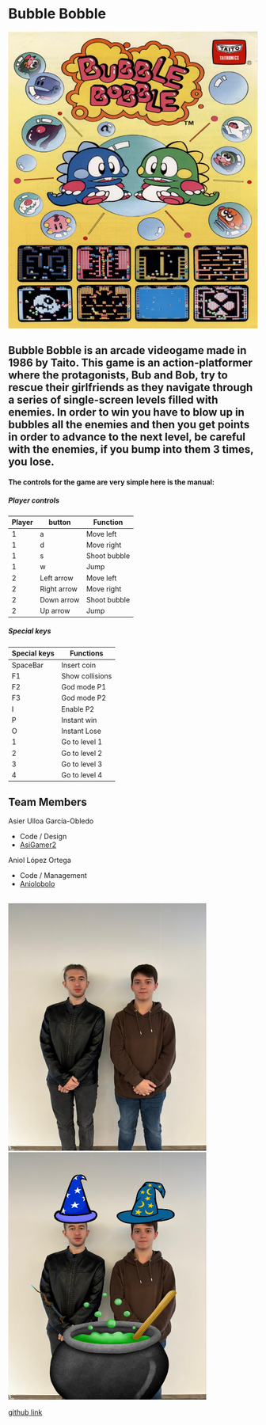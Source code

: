 # Bubble Bobble 

<img src="https://github.com/Aniolobolo/Bubble-Bobble-WCG/blob/main/wiki_images/Poster1.png" width="600" height="600">

## Bubble Bobble is an arcade videogame made in 1986 by Taito. This game is an action-platformer where the protagonists, Bub and Bob, try to rescue their girlfriends as they navigate through a series of single-screen levels filled with enemies. In order to win you have to blow up in bubbles all the enemies and then you get points in order to advance to the next level, be careful with the enemies, if you bump into them 3 times, you lose.


#### The controls for the game are very simple here is the manual:


##### Player controls

| Player| button| Function|
| --- | --- | --- |
| 1 | a | Move left|
| 1 | d | Move right|
| 1 | s | Shoot bubble|
| 1 | w | Jump|
| 2 | Left arrow | Move left|
| 2 | Right arrow | Move right|
| 2 | Down arrow | Shoot bubble|
| 2 | Up arrow | Jump|

##### Special keys
| Special keys| Functions|
| --- | --- | 
| SpaceBar| Insert coin|
| F1| Show collisions|
| F2| God mode P1|
| F3| God mode P2|
| I | Enable P2|
| P | Instant win| 
| O | Instant Lose|
| 1 | Go to level 1|
| 2 | Go to level 2|
| 3 | Go to level 3|
| 4 | Go to level 4|
## Team Members
Asier Ulloa García-Obledo
- Code / Design
- [AsiGamer2](https://github.com/AsiGamer2)

Aniol López Ortega
- Code / Management
- [Aniolobolo](https://github.com/Aniolobolo)
<br></br>
<img src="https://github.com/Aniolobolo/Bubble-Bobble-WCG/blob/main/wiki_images/Team%20skull.jpeg" width="400" height="500">
<img src="https://github.com/Aniolobolo/Bubble-Bobble-WCG/blob/main/wiki_images/team%20magos.png" width="400" height="500">

[github link](https://github.com/Aniolobolo/Bubble-Bobble-WCG)

